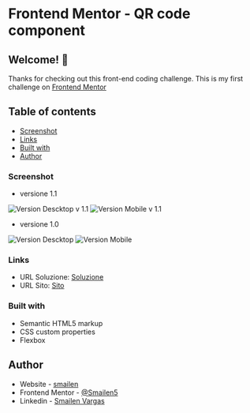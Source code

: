 # Frontend Mentor - QR code component

## Welcome! 👋

Thanks for checking out this front-end coding challenge.
This is my first challenge on [Frontend Mentor](https://www.frontendmentor.io/home)

## Table of contents

- [Screenshot](#screenshot)
- [Links](#links)
- [Built with](#built-with)
- [Author](#author)

### Screenshot

- versione 1.1

![Version Descktop v 1.1](/screenshot/desktop-version-1.1.jpeg)
![Version Mobile v 1.1](/screenshot/smartphone-version-1.1.jpeg)

- versione 1.0

![Version Descktop](/screenshot/web-version.jpeg)
![Version Mobile](/screenshot/mobile-version.jpeg)

### Links

- URL Soluzione: [Soluzione](https://github.com/Smailen5/Frontend-Mentor-Challenge/tree/main/qr-code-component-main-main)
- URL Sito: [Sito](https://smailen5.github.io/Frontend-Mentor-Challenge/qr-code-component-main-main/)

### Built with

- Semantic HTML5 markup
- CSS custom properties
- Flexbox

## Author

- Website - [smailen](https://github.com/Smailen5)
- Frontend Mentor - [@Smailen5](https://www.frontendmentor.io/profile/Smailen5)
- Linkedin - [Smailen Vargas](https://www.linkedin.com/in/smailen-vargas/)

